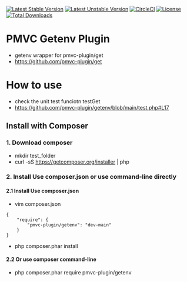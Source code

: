 [![Latest Stable Version](https://poser.pugx.org/pmvc-plugin/getenv/v/stable)](https://packagist.org/packages/pmvc-plugin/getenv) 
[![Latest Unstable Version](https://poser.pugx.org/pmvc-plugin/getenv/v/unstable)](https://packagist.org/packages/pmvc-plugin/getenv) 
[![CircleCI](https://circleci.com/gh/pmvc-plugin/getenv/tree/main.svg?style=svg)](https://circleci.com/gh/pmvc-plugin/getenv/tree/main)
[![License](https://poser.pugx.org/pmvc-plugin/getenv/license)](https://packagist.org/packages/pmvc-plugin/getenv)
[![Total Downloads](https://poser.pugx.org/pmvc-plugin/getenv/downloads)](https://packagist.org/packages/pmvc-plugin/getenv) 

PMVC Getenv Plugin 
===============
   * getenv wrapper for pmvc-plugin/get
   * https://github.com/pmvc-plugin/get

# How to use
   * check the unit test funciotn testGet
   * https://github.com/pmvc-plugin/getenv/blob/main/test.php#L17



## Install with Composer
### 1. Download composer
   * mkdir test_folder
   * curl -sS https://getcomposer.org/installer | php

### 2. Install Use composer.json or use command-line directly
#### 2.1 Install Use composer.json
   * vim composer.json
```
{
    "require": {
        "pmvc-plugin/getenv": "dev-main"
    }
}
```
   * php composer.phar install

#### 2.2 Or use composer command-line
   * php composer.phar require pmvc-plugin/getenv

